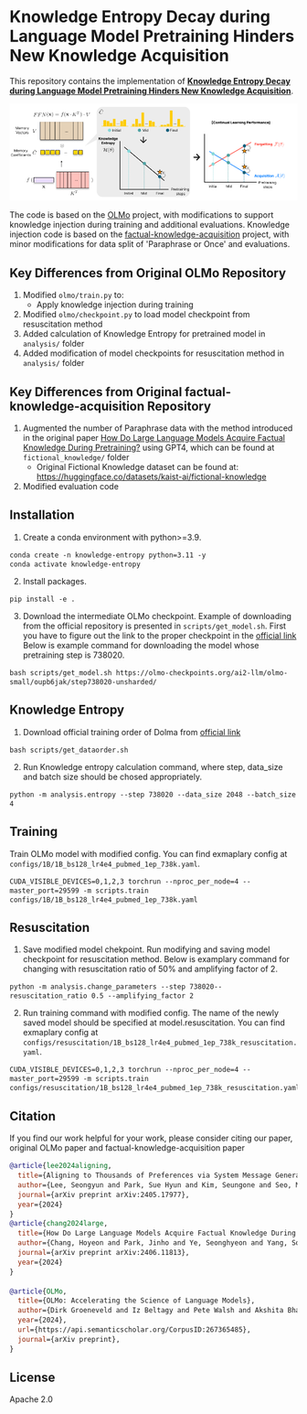 # Knowledge Entropy Decay during Language Model Pretraining Hinders New Knowledge Acquisition

This repository contains the implementation of [**Knowledge Entropy Decay during Language Model Pretraining Hinders New Knowledge Acquisition**](https://arxiv.org/abs/2410.01380). 


![main_figure.png](assets/main_figure.png)


The code is based on the [OLMo](https://github.com/allenai/OLMo) project, with modifications to support knowledge injection during training and additional evaluations.
Knowledge injection code is based on the [factual-knowledge-acquisition](https://github.com/kaistAI/factual-knowledge-acquisition.git) project, with minor modifications for data split of 'Paraphrase or Once' and evaluations.


## Key Differences from Original OLMo Repository

1. Modified `olmo/train.py` to:
   - Apply knowledge injection during training
2. Modified `olmo/checkpoint.py` to load model checkpoint from resuscitation method
3. Added calculation of Knowledge Entropy for pretrained model in `analysis/` folder
4. Added modification of model checkpoints for resuscitation method in `analysis/` folder

## Key Differences from Original factual-knowledge-acquisition Repository
1. Augmented the number of Paraphrase data with the method introduced in the original paper [How Do Large Language Models Acquire Factual Knowledge During Pretraining?](https://arxiv.org/abs/2406.11813) using GPT4, which can be found at `fictional_knowledge/` folder
    - Original Fictional Knowledge dataset can be found at: https://huggingface.co/datasets/kaist-ai/fictional-knowledge
2. Modified evaluation code



## Installation

1. Create a conda environment with python>=3.9.
```
conda create -n knowledge-entropy python=3.11 -y
conda activate knowledge-entropy
```

2. Install packages.
```
pip install -e .
```

3. Download the intermediate OLMo checkpoint. 
Example of downloading from the official repository is presented in `scripts/get_model.sh`.
First you have to figure out the link to the proper checkpoint in the [official link](https://github.com/allenai/OLMo/blob/main/checkpoints/official/OLMo-1B.csv)
Below is example command for downloading the model whose pretraining step is 738020.

```
bash scripts/get_model.sh https://olmo-checkpoints.org/ai2-llm/olmo-small/oupb6jak/step738020-unsharded/
```


## Knowledge Entropy
1. Download official training order of Dolma from [official link](https://olmo-checkpoints.org/ai2-llm/olmo-small/46zc5fly/train_data/global_indices.npy)

```
bash scripts/get_dataorder.sh
```

2. Run Knowledge entropy calculation command, where step, data_size and batch size should be chosed appropriately.
```
python -m analysis.entropy --step 738020 --data_size 2048 --batch_size 4
```

## Training
Train OLMo model with modified config.
You can find exmaplary config at `configs/1B/1B_bs128_lr4e4_pubmed_1ep_738k.yaml`.


```
CUDA_VISIBLE_DEVICES=0,1,2,3 torchrun --nproc_per_node=4 --master_port=29599 -m scripts.train configs/1B/1B_bs128_lr4e4_pubmed_1ep_738k.yaml 
```

## Resuscitation
1. Save modified model chekpoint.
Run modifying and saving model checkpoint for resuscitation method.
Below is examplary command for changing with resuscitation ratio of 50% and amplifying factor of 2. 

```
python -m analysis.change_parameters --step 738020--resuscitation_ratio 0.5 --amplifying_factor 2
```

2. Run training command with modified config. 
The name of the newly saved model should be specified at model.resuscitation.
You can find exmaplary config at `configs/resuscitation/1B_bs128_lr4e4_pubmed_1ep_738k_resuscitation.yaml`.

```
CUDA_VISIBLE_DEVICES=0,1,2,3 torchrun --nproc_per_node=4 --master_port=29599 -m scripts.train configs/resuscitation/1B_bs128_lr4e4_pubmed_1ep_738k_resuscitation.yaml
```


## Citation
If you find our work helpful for your work, please consider citing our paper, original OLMo paper and factual-knowledge-acquisition paper
```bibtex
@article{lee2024aligning,
  title={Aligning to Thousands of Preferences via System Message Generalization},
  author={Lee, Seongyun and Park, Sue Hyun and Kim, Seungone and Seo, Minjoon},
  journal={arXiv preprint arXiv:2405.17977},
  year={2024}
}
@article{chang2024large,
  title={How Do Large Language Models Acquire Factual Knowledge During Pretraining?},
  author={Chang, Hoyeon and Park, Jinho and Ye, Seonghyeon and Yang, Sohee and Seo, Youngkyung and Chang, Du-Seong and Seo, Minjoon},
  journal={arXiv preprint arXiv:2406.11813},
  year={2024}
}

@article{OLMo,
  title={OLMo: Accelerating the Science of Language Models},
  author={Dirk Groeneveld and Iz Beltagy and Pete Walsh and Akshita Bhagia and Rodney Kinney and Oyvind Tafjord and A. Jha and Hamish Ivison and Ian Magnusson and Yizhong Wang and Shane Arora and David Atkinson and Russell Authur and Khyathi Raghavi Chandu and Arman Cohan and Jennifer Dumas and Yanai Elazar and Yuling Gu and Jack Hessel and Tushar Khot and William Merrill and Jacob Daniel Morrison and Niklas Muennighoff and Aakanksha Naik and Crystal Nam and Matthew E. Peters and Valentina Pyatkin and Abhilasha Ravichander and Dustin Schwenk and Saurabh Shah and Will Smith and Emma Strubell and Nishant Subramani and Mitchell Wortsman and Pradeep Dasigi and Nathan Lambert and Kyle Richardson and Luke Zettlemoyer and Jesse Dodge and Kyle Lo and Luca Soldaini and Noah A. Smith and Hanna Hajishirzi},
  year={2024},
  url={https://api.semanticscholar.org/CorpusID:267365485},
  journal={arXiv preprint},
}
```


## License

Apache 2.0